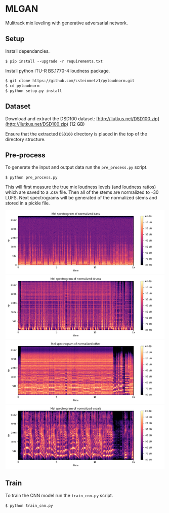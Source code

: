 # MLGAN
Mulitrack mix leveling with generative adversarial network.

## Setup

Install dependancies.

`$ pip install --upgrade -r requirements.txt`

Install python ITU-R BS.1770-4 loudness package.

```
$ git clone https://github.com/csteinmetz1/pyloudnorm.git
$ cd pyloudnorm
$ python setup.py install
```

## Dataset

Download and extract the DSD100 dataset: [http://liutkus.net/DSD100.zip](http://liutkus.net/DSD100.zip) (12 GB) 

Ensure that the extracted `DSD100` directory is placed in the top of the directory structure.

## Pre-process

To generate the input and output data run the `pre_process.py` script.

`$ python pre_process.py`

This will first measure the true mix loudness levels (and loudness ratios) which are saved to a .csv file. 
Then all of the stems are normalized to -30 LUFS.
Next spectrograms will be generated of the normalized stems and stored in a pickle file.

![bass](img/bass.png)
![bass](img/drums.png)
![bass](img/other.png)
![bass](img/vocals.png)

## Train

To train the CNN model run the `train_cnn.py` script.

`$ python train_cnn.py`